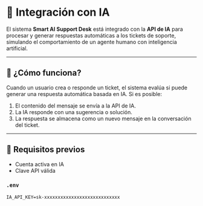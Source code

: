 # 🤖 Integración con IA

El sistema **Smart AI Support Desk** está integrado con la **API de IA** para procesar y generar respuestas automáticas a los tickets de soporte, simulando el comportamiento de un agente humano con inteligencia artificial.

---

## 🧠 ¿Cómo funciona?

Cuando un usuario crea o responde un ticket, el sistema evalúa si puede generar una respuesta automática basada en IA. Si es posible:

1. El contenido del mensaje se envía a la API de IA.
2. La IA responde con una sugerencia o solución.
3. La respuesta se almacena como un nuevo mensaje en la conversación del ticket.

---

## 🔐 Requisitos previos

- Cuenta activa en IA
- Clave API válida

### `.env`

```env
IA_API_KEY=sk-xxxxxxxxxxxxxxxxxxxxxxxxxxxx